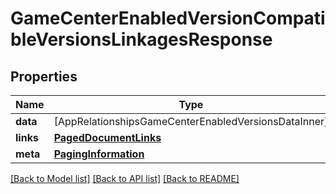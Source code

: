 # GameCenterEnabledVersionCompatibleVersionsLinkagesResponse

## Properties
Name | Type | Description | Notes
------------ | ------------- | ------------- | -------------
**data** | [AppRelationshipsGameCenterEnabledVersionsDataInner] |  | 
**links** | [**PagedDocumentLinks**](PagedDocumentLinks.md) |  | 
**meta** | [**PagingInformation**](PagingInformation.md) |  | [optional] 

[[Back to Model list]](../README.md#documentation-for-models) [[Back to API list]](../README.md#documentation-for-api-endpoints) [[Back to README]](../README.md)


